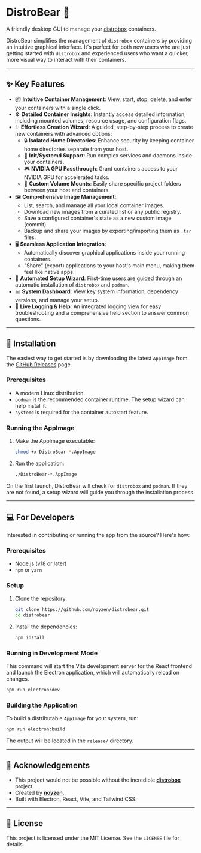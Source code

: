 # DistroBear 🐻

A friendly desktop GUI to manage your [distrobox](https://distrobox.it/) containers.

DistroBear simplifies the management of `distrobox` containers by providing an intuitive graphical interface. It's perfect for both new users who are just getting started with `distrobox` and experienced users who want a quicker, more visual way to interact with their containers.



---

## ✨ Key Features

-   📦 **Intuitive Container Management**: View, start, stop, delete, and enter your containers with a single click.
-   ⚙️ **Detailed Container Insights**: Instantly access detailed information, including mounted volumes, resource usage, and configuration flags.
-   ✨ **Effortless Creation Wizard**: A guided, step-by-step process to create new containers with advanced options:
    -   🔒 **Isolated Home Directories**: Enhance security by keeping container home directories separate from your host.
    -   🚀 **Init/Systemd Support**: Run complex services and daemons inside your containers.
    -   🎮 **NVIDIA GPU Passthrough**: Grant containers access to your NVIDIA GPU for accelerated tasks.
    -   📁 **Custom Volume Mounts**: Easily share specific project folders between your host and containers.
-   🖼️ **Comprehensive Image Management**:
    -   List, search, and manage all your local container images.
    -   Download new images from a curated list or any public registry.
    -   Save a configured container's state as a new custom image (commit).
    -   Backup and share your images by exporting/importing them as `.tar` files.
-   🖥️ **Seamless Application Integration**:
    -   Automatically discover graphical applications inside your running containers.
    -   "Share" (export) applications to your host's main menu, making them feel like native apps.
-   🔧 **Automated Setup Wizard**: First-time users are guided through an automatic installation of `distrobox` and `podman`.
-   📊 **System Dashboard**: View key system information, dependency versions, and manage your setup.
-   📜 **Live Logging & Help**: An integrated logging view for easy troubleshooting and a comprehensive help section to answer common questions.

---

## 🚀 Installation

The easiest way to get started is by downloading the latest `AppImage` from the [GitHub Releases](https://github.com/noyzen/distrobear/releases) page.

### Prerequisites

-   A modern Linux distribution.
-   `podman` is the recommended container runtime. The setup wizard can help install it.
-   `systemd` is required for the container autostart feature.

### Running the AppImage

1.  Make the AppImage executable:
    ```bash
    chmod +x DistroBear-*.AppImage
    ```

2.  Run the application:
    ```bash
    ./DistroBear-*.AppImage
    ```

On the first launch, DistroBear will check for `distrobox` and `podman`. If they are not found, a setup wizard will guide you through the installation process.

---

## 💻 For Developers

Interested in contributing or running the app from the source? Here's how:

### Prerequisites

-   [Node.js](https://nodejs.org/) (v18 or later)
-   `npm` or `yarn`

### Setup

1.  Clone the repository:
    ```bash
    git clone https://github.com/noyzen/distrobear.git
    cd distrobear
    ```

2.  Install the dependencies:
    ```bash
    npm install
    ```

### Running in Development Mode

This command will start the Vite development server for the React frontend and launch the Electron application, which will automatically reload on changes.

```bash
npm run electron:dev
```

### Building the Application

To build a distributable `AppImage` for your system, run:

```bash
npm run electron:build
```

The output will be located in the `release/` directory.

---

## 🙏 Acknowledgements

-   This project would not be possible without the incredible **[distrobox](https://github.com/89luca89/distrobox)** project.
-   Created by **[noyzen](https://github.com/noyzen)**.
-   Built with Electron, React, Vite, and Tailwind CSS.

---

## 📜 License

This project is licensed under the MIT License. See the `LICENSE` file for details.
